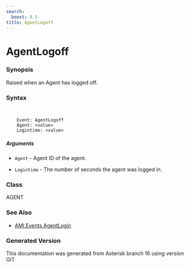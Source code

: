 ```yaml
---
search:
  boost: 0.5
title: AgentLogoff
---
```


# AgentLogoff

### Synopsis

Raised when an Agent has logged off.

### Syntax


```


    Event: AgentLogoff
    Agent: <value>
    Logintime: <value>

```
##### Arguments


* `Agent` - Agent ID of the agent.<br>

* `Logintime` - The number of seconds the agent was logged in.<br>

### Class

AGENT
### See Also

* [AMI Events AgentLogin](/Asterisk_16_Documentation/API_Documentation/AMI_Events/AgentLogin)


### Generated Version

This documentation was generated from Asterisk branch 16 using version GIT 